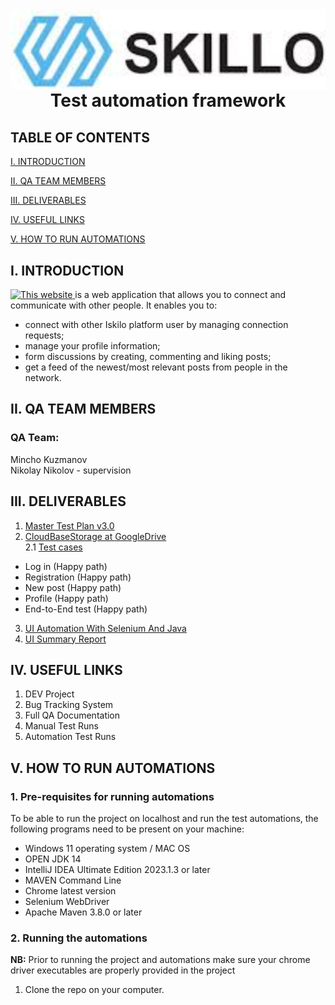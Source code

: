<img align="right" src="skilloLogo.png" alt="Skilo Academy Logo" />


<div align="center">

# Test automation framework
</div>

## TABLE OF CONTENTS

[I. INTRODUCTION](#i-introduction)

[II. QA TEAM MEMBERS](#ii-qa-team-members)

[III. DELIVERABLES](#iii-deliverables)

[IV. USEFUL LINKS](#iv-useful-links)

[V. HOW TO RUN AUTOMATIONS](#v-how-to-run-automations)



## I. INTRODUCTION

<a href="http://training.skillo-bg.com:4200/">
<img alt="This website" height="50" src="http://training.skillo-bg.com:4200/assets/Iskillo-logo.png" width="150"/>
</a> is a web application that allows you to connect and communicate with other people. It enables you to:

- connect with other Iskilo platform user by managing connection requests;
- manage your profile information;
- form discussions by creating, commenting and liking posts;
- get a feed of the newest/most relevant posts from people in the network.


## II. QA TEAM MEMBERS

### QA Team:
Mincho Kuzmanov <br />
Nikolay Nikolov - supervision

## III. DELIVERABLES
1. [Master Test Plan v3.0](https://docs.google.com/document/d/1wuTA4Rq1poldgVMGZc8Z05eqvVL6nIKyPe_qLc4YdWw/edit?usp=sharing)
2. [CloudBaseStorage at GoogleDrive](https://docs.google.com/document/d/12v6EwlpcaZ6-ElIUy1ywCgLtSApxXfSUFnN9axgx-BY/edit?usp=sharing) <br />
2.1 [Test cases]()
- Log in (Happy path)
- Registration (Happy path)
- New post (Happy path)
- Profile (Happy path)
- End-to-End test (Happy path)
3. [UI Automation With Selenium And Java]( )
4. [UI Summary Report]( )

## IV. USEFUL LINKS
1. DEV Project 
2. Bug Tracking System
3. Full QA Documentation 
4. Manual Test Runs
5. Automation Test Runs

## V. HOW TO RUN AUTOMATIONS

### __1. Pre-requisites for running automations__

To be able to run the project on localhost and run the test automations, the following programs need to be present on your machine:

- Windows 11 operating system / MAC OS
- OPEN JDK 14
- IntelliJ IDEA Ultimate Edition 2023.1.3 or later
- MAVEN Command Line
- Chrome latest version
- Selenium WebDriver
- Apache Maven 3.8.0 or later

### __2. Running the automations__

__NB:__ Prior to running the project and automations make sure your chrome driver executables are properly provided in the project

1. Clone the repo on your computer. 
<!--- 2. Run run_automation.bat. 

### __2.1. How to run UI tests automation individually__

1. Run run_ui_automation.bat file at the root location of the repo.
2. Go to terminal and execute mvn -clean test -->
 

 
